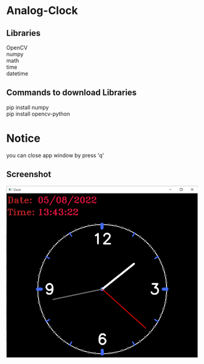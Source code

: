 # Analog-Clock

## Libraries
OpenCV \
numpy \
math \
time \
datetime

## Commands to download Libraries
pip install numpy \
pip install opencv-python 

# Notice
you can close app window by press 'q'


## Screenshot
![Image](Screenshot.png)
